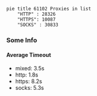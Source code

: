 
```mermaid
pie title 61102 Proxies in list
    "HTTP" : 28326
    "HTTPS": 10087
    "SOCKS" : 30833
```

### Some Info
#### Average Timeout

- mixed: 3.5s
- http: 1.8s
- https: 8.2s
- socks: 5.3s